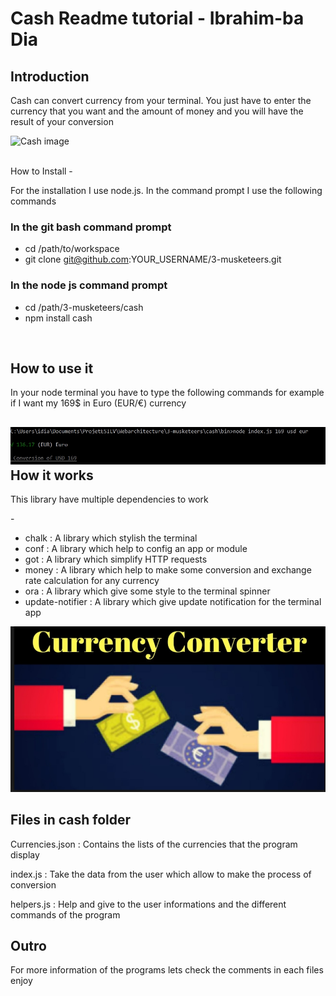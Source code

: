# Cash Readme tutorial - Ibrahim-ba Dia



Introduction
-

<p>Cash can convert currency from your terminal. You just have to enter the currency that you want and the amount of money and you will have the result of your conversion</p>

![Cash image](https://i.imgur.com/kOhOiBU.gif "Cash image")


<br>
How to Install
-
<p>For the installation I use node.js. In the command prompt I use the following commands</p>



### In the git bash command prompt #

+  cd /path/to/workspace
+ git clone git@github.com:YOUR_USERNAME/3-musketeers.git

### In the node js command prompt #
- cd /path/3-musketeers/cash
- npm install cash
<br>

How to use it
- 
<p>In your node terminal you have to type the following commands for example if I want my 169$ in Euro (EUR/€) currency </p>

![Cash image](screenshot.494.jpg "Cash image")
<br>
How it works
-
<p> This library have multiple dependencies to work </p>
-

+ chalk : A library which stylish the terminal
+ conf : A library which help to config an app or module
+ got : A library which simplify HTTP requests
+ money : A library which help to make some conversion and exchange rate calculation for any currency
+ ora : A library which give some style to the terminal spinner
+ update-notifier : A library which give update notification for the terminal app 


![Cash image](screenshot.495.jpg "Cash image")


<h2> Files in cash folder</h2>
Currencies.json : Contains the lists of the currencies that the program display

index.js : Take the data from the user which allow to make the process of conversion 

helpers.js : Help and give to the user informations and the different commands of the program 

Outro
-
<p>For more information of the programs lets check the comments in each files enjoy </p>
